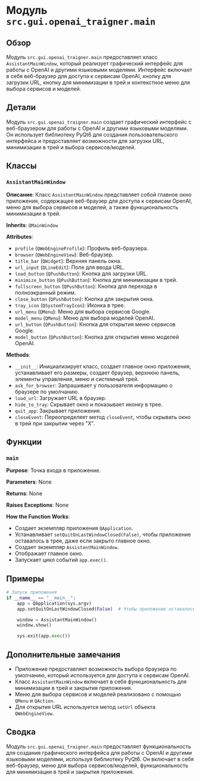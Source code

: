 # Модуль `src.gui.openai_trаigner.main`

## Обзор

Модуль `src.gui.openai_trаigner.main` предоставляет класс `AssistantMainWindow`, который реализует графический интерфейс для работы с OpenAI и другими языковыми моделями. Интерфейс включает в себя веб-браузер для доступа к сервисам OpenAI, кнопку для загрузки URL, кнопку для минимизации в трей и контекстное меню для выбора сервисов и моделей.

## Детали

Модуль `src.gui.openai_trаigner.main` создает графический интерфейс с веб-браузером для работы с OpenAI и другими языковыми моделями. Он использует библиотеку PyQt6 для создания пользовательского интерфейса и предоставляет возможности для загрузки URL, минимизации в трей и выбора сервисов/моделей.

## Классы

### `AssistantMainWindow`

**Описание**: Класс `AssistantMainWindow` представляет собой главное окно приложения, содержащее веб-браузер для доступа к сервисам OpenAI, меню для выбора сервисов и моделей, а также функциональность минимизации в трей.

**Inherits**: `QMainWindow`

**Attributes**:

- `profile` (`QWebEngineProfile`): Профиль веб-браузера.
- `browser` (`QWebEngineView`): Веб-браузер.
- `title_bar` (`QWidget`): Верхняя панель окна.
- `url_input` (`QLineEdit`): Поле для ввода URL.
- `load_button` (`QPushButton`): Кнопка для загрузки URL.
- `minimize_button` (`QPushButton`): Кнопка для минимизации в трей.
- `fullscreen_button` (`QPushButton`): Кнопка для перехода в полноэкранный режим.
- `close_button` (`QPushButton`): Кнопка для закрытия окна.
- `tray_icon` (`QSystemTrayIcon`): Иконка в трее.
- `url_menu` (`QMenu`): Меню для выбора сервисов Google.
- `model_menu` (`QMenu`): Меню для выбора моделей OpenAI.
- `url_button` (`QPushButton`): Кнопка для открытия меню сервисов Google.
- `model_button` (`QPushButton`): Кнопка для открытия меню моделей OpenAI.

**Methods**:

- `__init__`: Инициализирует класс, создает главное окно приложения, устанавливает его размеры, создает браузер, верхнюю панель, элементы управления, меню и системный трей.
- `ask_for_browser`: Запрашивает у пользователя информацию о браузере по умолчанию.
- `load_url`: Загружает URL в браузер.
- `hide_to_tray`: Скрывает окно и показывает иконку в трее.
- `quit_app`: Закрывает приложение.
- `closeEvent`: Переопределяет метод `closeEvent`, чтобы скрывать окно в трей при закрытии через "X".

## Функции

### `main`

**Purpose**: Точка входа в приложение.

**Parameters**: None

**Returns**: None

**Raises Exceptions**: None

**How the Function Works**:

- Создает экземпляр приложения `QApplication`.
- Устанавливает `setQuitOnLastWindowClosed(False)`, чтобы приложение оставалось в трее, даже если закрыто главное окно.
- Создает экземпляр `AssistantMainWindow`.
- Отображает главное окно.
- Запускает цикл событий `app.exec()`.

## Примеры

```python
# Запуск приложения
if __name__ == "__main__":
    app = QApplication(sys.argv)
    app.setQuitOnLastWindowClosed(False)  # Чтобы приложение оставалось в трее

    window = AssistantMainWindow()
    window.show()

    sys.exit(app.exec())
```

## Дополнительные замечания

- Приложение предоставляет возможность выбора браузера по умолчанию, который используется для доступа к сервисам OpenAI.
- Класс `AssistantMainWindow` включает в себя функциональность для минимизации в трей и закрытия приложения.
- Меню для выбора сервисов и моделей реализовано с помощью `QMenu` и `QAction`.
- Для открытия URL используется метод `setUrl` объекта `QWebEngineView`.

## Сводка

Модуль `src.gui.openai_trаigner.main` предоставляет функциональность для создания графического интерфейса для работы с OpenAI и другими языковыми моделями, используя библиотеку PyQt6. Он включает в себя веб-браузер, меню для выбора сервисов/моделей, функциональность для минимизации в трей и закрытия приложения.